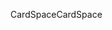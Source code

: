 <span data-ttu-id="7946c-101">CardSpace</span><span class="sxs-lookup"><span data-stu-id="7946c-101">CardSpace</span></span>